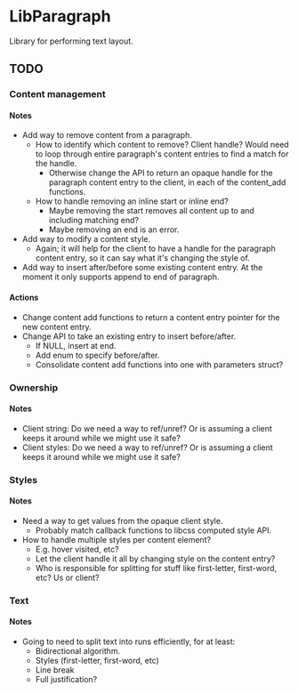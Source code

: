 LibParagraph
============

Library for performing text layout.

TODO
----

### Content management

#### Notes

* Add way to remove content from a paragraph.
  - How to identify which content to remove? Client handle? Would need
    to loop through entire paragraph's content entries to find a match
    for the handle.
    - Otherwise change the API to return an opaque handle for the paragraph
      content entry to the client, in each of the content_add functions.
  - How to handle removing an inline start or inline end?
    - Maybe removing the start removes all content up to and including matching
      end?
    - Maybe removing an end is an error.
* Add way to modify a content style.
  - Again; it will help for the client to have a handle for the paragraph
    content entry, so it can say what it's changing the style of.
* Add way to insert after/before some existing content entry. At the moment
  it only supports append to end of paragraph.

#### Actions

* Change content add functions to return a content entry pointer for the
  new content entry.
* Change API to take an existing entry to insert before/after.
  - If NULL, insert at end.
  - Add enum to specify before/after.
  - Consolidate content add functions into one with parameters struct?

### Ownership

#### Notes

* Client string: Do we need a way to ref/unref? Or is assuming a client keeps
  it around while we might use it safe?
* Client styles: Do we need a way to ref/unref? Or is assuming a client keeps
  it around while we might use it safe?

### Styles

#### Notes

* Need a way to get values from the opaque client style.
  - Probably match callback functions to libcss computed style API.
* How to handle multiple styles per content element?
  - E.g. hover visited, etc?
  - Let the client handle it all by changing style on the content entry?
  - Who is responsible for splitting for stuff like first-letter, first-word,
    etc? Us or client?

### Text

#### Notes

* Going to need to split text into runs efficiently, for at least:
  - Bidirectional algorithm.
  - Styles (first-letter, first-word, etc)
  - Line break
  - Full justification?
